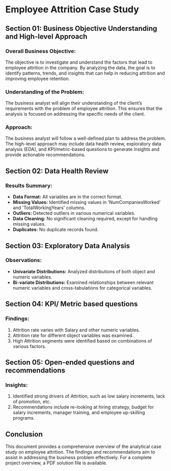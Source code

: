 # Employee Attrition Case Study

## Section 01: Business Objective Understanding and High-level Approach

### Overall Business Objective:
The objective is to investigate and understand the factors that lead to employee attrition in the company. By analyzing the data, the goal is to identify patterns, trends, and insights that can help in reducing attrition and improving employee retention.

### Understanding of the Problem:
The business analyst will align their understanding of the client’s requirements with the problem of employee attrition. This ensures that the analysis is focused on addressing the specific needs of the client.

### Approach:
The business analyst will follow a well-defined plan to address the problem. The high-level approach may include data health review, exploratory data analysis (EDA), and KPI/metric-based questions to generate insights and provide actionable recommendations.

## Section 02: Data Health Review

### Results Summary:
- **Data Format:** All variables are in the correct format.
- **Missing Values:** Identified missing values in 'NumCompaniesWorked' and 'TotalWorkingYears' columns.
- **Outliers:** Detected outliers in various numerical variables.
- **Data Cleaning:** No significant cleaning required, except for handling missing values.
- **Duplicates:** No duplicate records found.

## Section 03: Exploratory Data Analysis

### Observations:
- **Univariate Distributions:** Analyzed distributions of both object and numeric variables.
- **Bi-variate Distributions:** Examined relationships between relevant numeric variables and cross-tabulations for categorical variables.

## Section 04: KPI/ Metric based questions

### Findings:
1. Attrition rate varies with Salary and other numeric variables. 
2. Attrition rate for different object variables was examined.
3. High Attrition segments were identified based on combinations of various factors.

## Section 05: Open-ended questions and recommendations

### Insights:
1. Identified strong drivers of Attrition, such as low salary increments, lack of promotion, etc.
2. Recommendations include re-looking at hiring strategy, budget for salary increments, manager training, and employee up-skilling programs.

## Conclusion
This document provides a comprehensive overview of the analytical case study on employee attrition. The findings and recommendations aim to assist in addressing the business problem effectively.
For a complete project overview, a PDF solution file is available.
